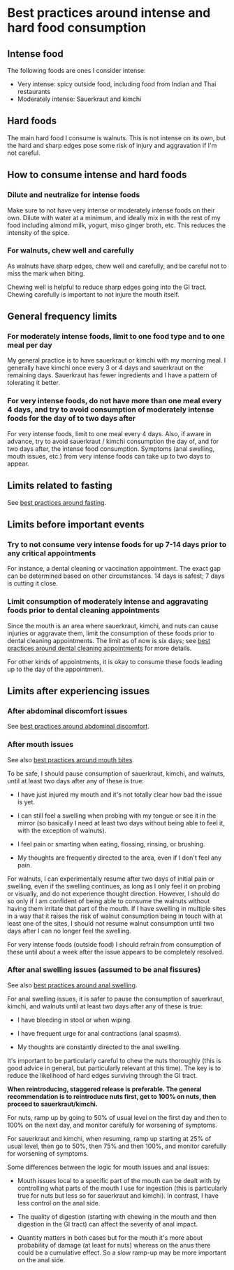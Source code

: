 # Best practices around intense and hard food consumption

## Intense food
The following foods are ones I consider intense:

* Very intense: spicy outside food, including food from Indian and Thai restaurants
* Moderately intense: Sauerkraut and kimchi

## Hard foods

The main hard food I consume is walnuts. This is not intense on its
own, but the hard and sharp edges pose some risk of injury and
aggravation if I'm not careful.

## How to consume intense and hard foods

### Dilute and neutralize for intense foods

Make sure to not have very intense or moderately intense foods on
their own. Dilute with water at a minimum, and ideally mix in with the
rest of my food including almond milk, yogurt, miso ginger broth,
etc. This reduces the intensity of the spice.

### For walnuts, chew well and carefully

As walnuts have sharp edges, chew well and carefully, and be careful
not to miss the mark when biting.

Chewing well is helpful to reduce sharp edges going into the GI
tract. Chewing carefully is important to not injure the mouth itself.

## General frequency limits

### For moderately intense foods, limit to one food type and to one meal per day

My general practice is to have sauerkraut or kimchi with my morning
meal. I generally have kimchi once every 3 or 4 days and sauerkraut on
the remaining days. Sauerkraut has fewer ingredients and I have a
pattern of tolerating it better.

### For very intense foods, do not have more than one meal every 4 days, and try to avoid consumption of moderately intense foods for the day of to two days after

For very intense foods, limit to one meal every 4 days. Also, if aware
in advance, try to avoid sauerkraut / kimchi consumption the day of,
and for two days after, the intense food consumption. Symptoms (anal
swelling, mouth issues, etc.) from very intense foods can take up to
two days to appear.

## Limits related to fasting

See [best practices around fasting](best-practices-around-fasting.md).

## Limits before important events

### Try to not consume very intense foods for up 7-14 days prior to any critical appointments

For instance, a dental cleaning or vaccination appointment. The exact
gap can be determined based on other circumstances. 14 days is safest;
7 days is cutting it close.

### Limit consumption of moderately intense and aggravating foods prior to dental cleaning appointments

Since the mouth is an area where sauerkraut, kimchi, and nuts can
cause injuries or aggravate them, limit the consumption of these foods
prior to dental cleaning appointments. The limit as of now is six
days; see [best practices around dental cleaning
appointments](best-practices-around-dental-cleaning-appointments.md)
for more details.

For other kinds of appointments, it is okay to consume these foods
leading up to the day of the appointment.

## Limits after experiencing issues

### After abdominal discomfort issues

See [best practices around abdominal
discomfort](best-practices-around-abdominal-discomfort.md).

### After mouth issues

See also [best practices around mouth bites](best-practices-around-mouth-bites.md).

To be safe, I should pause consumption of sauerkraut, kimchi, and walnuts,
until at least two days after any of these is true:

* I have just injured my mouth and it's not totally clear how bad the
  issue is yet.

* I can still feel a swelling when probing with my tongue or see it in
  the mirror (so basically I need at least two days without being able
  to feel it, with the exception of walnuts).

* I feel pain or smarting when eating, flossing, rinsing, or brushing.

* My thoughts are frequently directed to the area, even if I don't
  feel any pain.

For walnuts, I can experimentally resume after two days of initial
pain or swelling, even if the swelling continues, as long as I only
feel it on probing or visually, and do not experience thought
direction. However, I should do so only if I am confident of being
able to consume the walnuts without having them irritate that part of
the mouth. If I have swelling in multiple sites in a way that it
raises the risk of walnut consumption being in touch with at least one
of the sites, I should not resume walnut consumption until two days
after I can no longer feel the swelling.

For very intense foods (outside food) I should refrain from
consumption of these until about a week after the issue appears to be
completely resolved.

### After anal swelling issues (assumed to be anal fissures)

See also [best practices around anal swelling](best-practices-around-anal-swelling.md).

For anal swelling issues, it is safer to pause the consumption of
sauerkraut, kimchi, and walnuts until at least two days after any of
these is true:

* I have bleeding in stool or when wiping.

* I have frequent urge for anal contractions (anal spasms).

* My thoughts are constantly directed to the anal swelling.

It's important to be particularly careful to chew the nuts thoroughly
(this is good advice in general, but particularly relevant at this
time). The key is to reduce the likelihood of hard edges surviving
through the GI tract.

**When reintroducing, staggered release is preferable. The general
  recommendation is to reintroduce nuts first, get to 100% on nuts,
  then proceed to sauerkraut/kimchi.**

For nuts, ramp up by going to 50% of usual level on the first day and
then to 100% on the next day, and monitor carefully for worsening of
symptoms.

For sauerkraut and kimchi, when resuming, ramp up starting at 25% of
usual level, then go to 50%, then 75% and then 100%, and monitor
carefully for worsening of symptoms.

Some differences between the logic for mouth issues and anal issues:

* Mouth issues local to a specific part of the mouth can be dealt with
  by controlling what parts of the mouth I use for ingestion (this is
  particularly true for nuts but less so for sauerkraut and
  kimchi). In contrast, I have less control on the anal side.

* The quality of digestion (starting with chewing in the mouth and
  then digestion in the GI tract) can affect the severity of anal
  impact.

* Quantity matters in both cases but for the mouth it's more about
  probability of damage (at least for nuts) whereas on the anus there
  could be a cumulative effect. So a slow ramp-up may be more
  important on the anal side.
